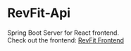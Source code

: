 # RevFit-Api

Spring Boot Server for React frontend.<br>
Check out the frontend: [RevFit Frontend](https://github.com/mahmud-karim/RevFit)
